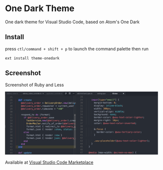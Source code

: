 # One Dark Theme
One dark theme for Visual Studio Code, based on Atom's One Dark

## Install

press `ctl/command + shift + p` to launch the command palette then run
```
ext install theme-onedark
```

## Screenshot
Screenshot of Ruby and Less

![Theme Screenshot](screenshot.png)

Available at [Visual Studio Code Marketplace](https://marketplace.visualstudio.com/items/azemoh.theme-onedark)
